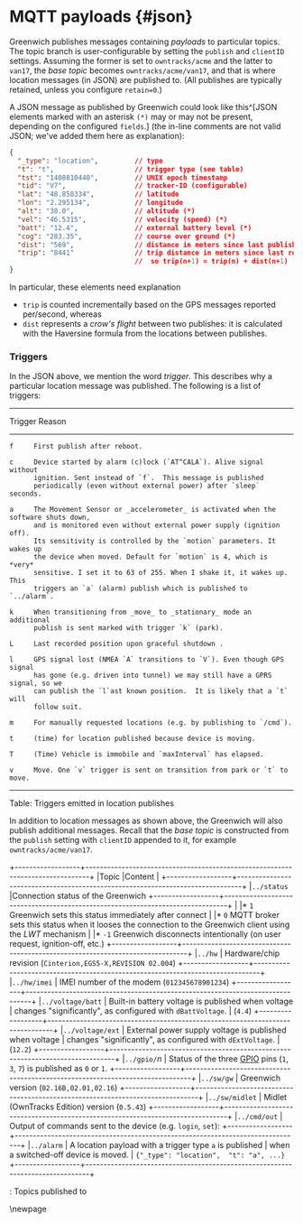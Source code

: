 # MQTT payloads {#json}

Greenwich publishes messages containing _payloads_ to particular topics. The topic branch
is user-configurable by setting the `publish` and `clientID` settings. Assuming the former
is set to `owntracks/acme` and the latter to `van17`, the _base topic_ becomes `owntracks/acme/van17`, and that is where location messages (in JSON) are published to. (All publishes are typically
retained, unless you configure `retain=0`.)


A JSON message as published by Greenwich could look like this^[JSON elements
marked with an asterisk `(*)` may or may not be present, depending on the
configured `fields`.] (the in-line comments are not valid JSON; we've added
them here as explanation):

```json
{
  "_type": "location",         // type
  "t": "t",                    // trigger type (see table)
  "tst": "1408810440",         // UNIX epoch timestamp
  "tid": "V7",                 // tracker-ID (configurable)
  "lat": "48.858334",          // latitude
  "lon": "2.295134",           // longitude
  "alt": "38.0",               // altitude (*)
  "vel": "46.5315",            // velocity (speed) (*)
  "batt": "12.4",              // external battery level (*)
  "cog": "283.35",             // course over ground (*)
  "dist": "569",               // distance in meters since last publish (*)
  "trip": "8441"               // trip distance in meters since last reboot (*)
                               //  so trip(n+1) = trip(n) + dist(n+1)
}
```

In particular, these elements need explanation


* `trip` is counted incrementally based on the GPS messages reported per/second, whereas
* `dist` represents a _crow's flight_ between two publishes: it is calculated
   with the Haversine formula from the locations between publishes.


### Triggers

In the JSON above, we mention the word _trigger_. This describes why a particular
location message was published. The following is a list of triggers:

--------- ---------------------------------------------------------
 Trigger  Reason
--------- ---------------------------------------------------------
    f     First publish after reboot.

    c     Device started by alarm (c)lock (`AT^CALA`). Alive signal without
          ignition. Sent instead of `f`.  This message is published
          periodically (even without external power) after `sleep` seconds.

    a     The Movement Sensor or _accelerometer_ is activated when the software shuts down,
          and is monitored even without external power supply (ignition off).
          Its sensitivity is controlled by the `motion` parameters. It wakes up
          the device when moved. Default for `motion` is 4, which is *very*
          sensitive. I set it to 63 of 255. When I shake it, it wakes up. This
          triggers an `a` (alarm) publish which is published to `../alarm`.

    k     When transitioning from _move_ to _stationary_ mode an additional
          publish is sent marked with trigger `k` (park).

    L     Last recorded position upon graceful shutdown .

    l     GPS signal lost (NMEA `A` transitions to `V`). Even though GPS signal
          has gone (e.g. driven into tunnel) we may still have a GPRS signal, so we
          can publish the `l`ast known position.  It is likely that a `t` will
          follow suit.

    m     For manually requested locations (e.g. by publishing to `/cmd`).

    t     (time) for location published because device is moving.

    T     (Time) Vehicle is immobile and `maxInterval` has elapsed.

    v     Move. One `v` trigger is sent on transition from park or `t` to move.
--------- ---------------------------------------------------------

Table: Triggers emitted in location publishes



In addition to location messages as shown above, the Greenwich will also publish additional
messages. Recall that the _base topic_ is constructed from the `publish` setting with
`clientID` appended to it, for example `owntracks/acme/van17`.

+------------------+-------------------------------------------------------------------------------+
|Topic             |Content                                                                        |
+------------------+-------------------------------------------------------------------------------+
|`../status`       |Connection status of the Greenwich
+------------------+-------------------------------------------------------------------------------+
|                  |* `1` Greenwich sets this status immediately after connect
|                  |* `0` MQTT broker sets this status when it looses the connection to the Greenwich client using the _LWT_ mechanism
|                  |* `-1` Greenwich disconnects intentionally (on user request, ignition-off, etc.)
+------------------+-------------------------------------------------------------------------------+
|`../hw`           |   Hardware/chip revision (`Cinterion,EGS5-X,REVISION 02.004`)
+------------------+-------------------------------------------------------------------------------+
|`../hw/imei`      |   IMEI number of the modem (`012345678901234`)
+------------------+-------------------------------------------------------------------------------+
|`../voltage/batt` |   Built-in battery voltage is published when voltage
|                                changes "significantly", as configured with `dBattVoltage`.
|                                (`4.4`)
+------------------+-------------------------------------------------------------------------------+
|`../voltage/ext`  |   External power supply voltage is published when voltage
|                                changes "significantly", as configured with `dExtVoltage`.
|                                (`12.2`)
+------------------+-------------------------------------------------------------------------------+
|`../gpio/`_n_     |   Status of the three [GPIO](#gpio) pins (`1`, `3`, `7`) is published as `0` or `1`.
+------------------+-------------------------------------------------------------------------------+
|`../sw/gw`        |   Greenwich version (`02.16B,02.01,02.16`)
+------------------+-------------------------------------------------------------------------------+
|`../sw/midlet`    |   Midlet (OwnTracks Edition) version (`0.5.43`)
+------------------+-------------------------------------------------------------------------------+
|`../cmd/out`      |   Output of commands sent to the device (e.g. `login`, `set`):
+------------------+-------------------------------------------------------------------------------+
|`../alarm`        |   A location payload with a trigger type `a` is published
|                                when a switched-off device is moved.
|                                `{"_type": "location",  "t": "a", ...}`
+------------------+-------------------------------------------------------------------------------+

: Topics published to




\newpage
